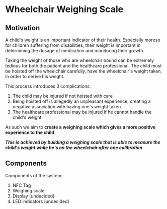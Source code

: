 # Wheelchair Weighing Scale

## Motivation

A child's weight is an important indicator of their health.
Especially moreso for children suffering from disabilities, their weight is important in determining the dosage of medication and monitoring their growth.

Taking the weight of those who are wheelchair bound can be extremely tedious for both the patient and the healthcare professional. The child must be hoisted off the wheelchair carefully, have the wheelchair's weight taken, in order to derive his weight.

This process introduces 3 complications:
1. The child may be injured if not hoisted with care
2. Being hoisted off is allegedly an unpleasant experience, creating a negative association with having one's weight taken
3. The healthcare professional may be injured if he cannot handle the child's weight

As such we aim to **create a weighing scale which gives a more positive experience to the child**.

***This is achieved by building a weighing scale that is able to measure the child's weight while he's on the wheelchair after one calibration***

## Components

Components of the system:
1. NFC Tag
2. Weighing scale
3. Display (undecided)
4. LED indicators (undecided)

